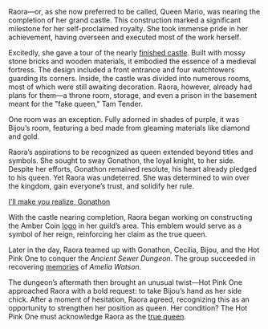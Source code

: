 Raora—or, as she now preferred to be called, Queen Mario, was nearing the completion of her grand castle. This construction marked a significant milestone for her self-proclaimed royalty. She took immense pride in her achievement, having overseen and executed most of the work herself.

Excitedly, she gave a tour of the nearly [finished castle](https://www.youtube.com/live/xT6ChmC6CfU?feature=shared&t=315). Built with mossy stone bricks and wooden materials, it embodied the essence of a medieval fortress. The design included a front entrance and four watchtowers guarding its corners. Inside, the castle was divided into numerous rooms, most of which were still awaiting decoration. Raora, however, already had plans for them—a throne room, storage, and even a prison in the basement meant for the "fake queen," Tam Tender.

One room was an exception. Fully adorned in shades of purple, it was Bijou’s room, featuring a bed made from gleaming materials like diamond and gold.

Raora’s aspirations to be recognized as queen extended beyond titles and symbols. She sought to sway Gonathon, the loyal knight, to her side. Despite her efforts, Gonathon remained resolute, his heart already pledged to his queen. Yet Raora was undeterred. She was determined to win over the kingdom, gain everyone’s trust, and solidify her rule.

[I'll make you realize, Gonathon](#embed:https://www.youtube.com/live/xT6ChmC6CfU?feature=shared&t=2298)

With the castle nearing completion, Raora began working on constructing the Amber Coin [logo](https://www.youtube.com/live/xT6ChmC6CfU?feature=shared&t=3389) in her guild’s area. This emblem would serve as a symbol of her reign, reinforcing her claim as the true queen.

Later in the day, Raora teamed up with Gonathon, Cecilia, Bijou, and the Hot Pink One to conquer the *Ancient Sewer Dungeon*. The group succeeded in recovering [memories](https://www.youtube.com/live/xT6ChmC6CfU?feature=shared&t=9528) of *Amelia Watson*.

The dungeon’s aftermath then brought an unusual twist—Hot Pink One approached Raora with a bold request: to take Bijou’s hand as her side chick. After a moment of hesitation, Raora agreed, recognizing this as an opportunity to strengthen her position as queen. Her condition? The Hot Pink One must acknowledge Raora as the [true queen](https://www.youtube.com/live/xT6ChmC6CfU?feature=shared&t=11463).
